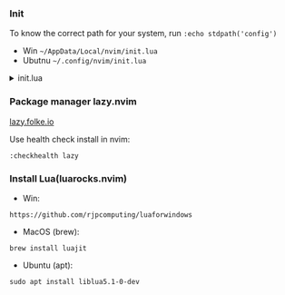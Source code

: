### Init
To know the correct path for your system, run `:echo stdpath('config')`
- Win `~/AppData/Local/nvim/init.lua`
- Ubutnu `~/.config/nvim/init.lua`

<details>
<summary>init.lua</summary>

```
-- Bootstrap lazy.nvim
local lazypath = vim.fn.stdpath("data") .. "/lazy/lazy.nvim"
if not (vim.uv or vim.loop).fs_stat(lazypath) then
  local lazyrepo = "https://github.com/folke/lazy.nvim.git"
  local out = vim.fn.system({ "git", "clone", "--filter=blob:none", "--branch=stable", lazyrepo, lazypath })
  if vim.v.shell_error ~= 0 then
    vim.api.nvim_echo({
      { "Failed to clone lazy.nvim:\n", "ErrorMsg" },
      { out, "WarningMsg" },
      { "\nPress any key to exit..." },
    }, true, {})
    vim.fn.getchar()
    os.exit(1)
  end
end
vim.opt.rtp:prepend(lazypath)

-- Make sure to setup `mapleader` and `maplocalleader` before
-- loading lazy.nvim so that mappings are correct.
-- This is also a good place to setup other settings (vim.opt)
vim.g.mapleader = " "
vim.g.maplocalleader = "\\"

-- Setup lazy.nvim
require("lazy").setup({
  spec = {
    -- add your plugins here
    {
      "vhyrro/luarocks.nvim",
      priority = 1000, -- Very high priority is required, luarocks.nvim should run as the first plugin in your config.
      config = true,
    },
    {
      "nvim-neo-tree/neo-tree.nvim",
        keys = {
          { "<leader>ft", "<cmd>Neotree toggle<cr>", desc = "NeoTree" },
        },
        opts = {},
    },
    { "nvim-tree/nvim-web-devicons", lazy = true },
    { "williamboman/mason.nvim" },    
  },
  -- Configure any other settings here. See the documentation for more details.
  -- colorscheme that will be used when installing plugins.
  install = { colorscheme = { "habamax" } },
  -- automatically check for plugin updates
  checker = { enabled = true },
})
```

</details>

### Package manager lazy.nvim
[lazy.folke.io](https://lazy.folke.io/installation)

Use health check install in nvim:
```
:checkhealth lazy
```

### Install Lua(luarocks.nvim)
- Win:
```
https://github.com/rjpcomputing/luaforwindows
```
- MacOS (brew):
```
brew install luajit
```
- Ubuntu (apt):
```
sudo apt install liblua5.1-0-dev
```
